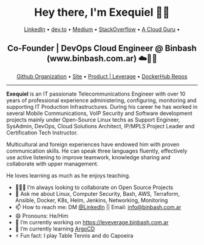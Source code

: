 <h1 align="center"> Hey there, I'm Exequiel 👋🏾</h1>
<p align="center">
  <a href="https://www.linkedin.com/in/barrireroexequiel/">LinkedIn</a> •
  <a href="https://dev.to/exequielrafaela">dev.to</a> •
  <a href="https://medium.com/@exequiel.barrirero">Medium</a> •
  <a href="https://stackoverflow.com/users/2033312/exequiel-barrirero">StackOverflow</a> •
  <a href="https://learn.acloud.guru/profile/exequielrafaela">A Cloud Guru</a> •
</p>

<h2 align="center"> Co-Founder | DevOps Cloud Engineer @ Binbash (www.binbash.com.ar) ☁️🚀✨</h2>
<p align="center">
  <a href="https://github.com/binbashar">Github Organization</a> •
  <a href="https://www.binbash.com.com">Site</a> •
  <a href="https://leverage.binbash.com.com">Product | Leverage</a> •
  <a href="https://cloud.docker.com/u/binbash/repository/list">DockerHub Repos</a> 
</p>

---

<!--
**Easybuoy/Easybuoy** is a ✨ _special_ ✨ repository because its `README.md` (this file) appears on your GitHub profile.

Here are some ideas to get you started:
-->

**Exequiel** is an IT passionate Telecommunications Engineer with over 10 years of professional experience administering, configuring, monitoring and supporting IT Production Infrastructures. During his career he has worked in several Mobile Communications, VoIP Security and Software development projects mainly under Open-Source Linux techs as Support Engineer, SysAdmin, DevOps, Cloud Solutions Architect, IP/MPLS Project Leader and Certification Tech Instructor.

Multicultural and foreign experiences have endowed him with proven communication skills. He can speak three languages fluently, effectively use active listening to improve teamwork, knowledge sharing and collaborate with upper management.

He loves learning as much as he enjoys teaching.

<!-- <br /> -->


- 👨🏾‍💻 I’m always looking to collaborate on Open Source Projects
- 💬 Ask me about Linux, Computer Security, Bash, AWS, Terraform, Ansible, Docker, K8s, Helm, Jenkins, Networking, Monitoring
- 📫 How to reach me: DM [@LinkedIn](https://www.linkedin.com/in/barrireroexequiel) || Email: info@binbash.com.ar
- 😄 Pronouns: He/Him
- 🔭 I’m currently working on https://leveverage.binbash.com.ar
- 🌱 I’m currently learning [ArgoCD](https://argoproj.github.io/argo-cd/)
- ⚡ Fun fact: I play Table Tennis and do Capoeira
